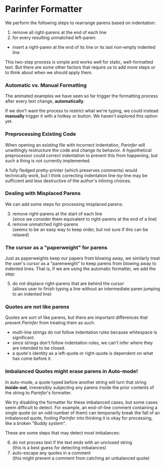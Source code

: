 # Parinfer Formatter

We perform the following steps to rearrange parens based on indentation:

1. remove all right-parens at the end of each line
2. for every resulting unmatched left-paren:
  - insert a right-paren at the end of its line or its last non-empty indented line

This two-step process is simple and works well for static, well-formatted text.
But there are some other factors that require us to add more steps or to think
about when we should apply them.

### Automatic vs. Manual Formatting

The animated examples we have seen so far trigger the formatting process after
every text change, __automatically__.

If we don't want the process to restrict what we're typing, we could instead
__manually__ trigger it with a hotkey or button.  We haven't explored this
option yet.

### Preprocessing Existing Code

When opening an existing file with incorrect indentation, _Parinfer_ will
unwittingly restructure the code and change its behavior.  A hypothetical
preprocessor could correct indentation to prevent this from happening, but such
a thing is not currently implemented.

A fully fledged pretty-printer (which preserves comments) would technically
work, but I think correcting indentation line-by-line may be sufficient and
less destructive of the author's inlining choices.

### Dealing with Misplaced Parens

We can add some steps for processing misplaced parens:

<ol start="3">
<li> remove right-parens at the start of each line
  <div class="side-point">(since we consider them equivalent to right-parens at the end of a line)</div>
<li> remove unmatched right-parens
  <div class="side-point">(seems to be an easy way to keep order, but not sure if this can be relaxed)</div>
</ol>

### The cursor as a "paperweight" for parens

Just as paperweights keep our papers from blowing away, we similarly treat the
user's cursor as a "parenweight" to keep parens from blowing away to indented
lines. That is, if we are using the automatic formatter, we add the step:

<ol start="5">
<li> do not displace right-parens that are behind the cursor
  <div class="side-point">(allows user to finish typing a line without an intermediate paren jumping to an indented line)</div>
</ol>

### Quotes are not like parens

Quotes are sort of like parens, but there are important differences that
prevent _Parinfer_ from treating them as such.

- multi-line strings do not follow indentation rules because whitespace is significant.
- since strings don't follow indentation rules, we can't infer where they are intended to be closed.
- a quote's identity as a left-quote or right-quote is dependent on what has come before it.

### Imbalanced Quotes might erase parens in Auto-mode!

In auto-mode, a quote typed before another string will turn that string
__inside-out__, irreversibly subjecting any parens inside the prior contents of
the string to _Parinfer_'s formatter.

We try disabling the formatter for these imbalanced cases, but some cases seem
difficult to detect.  For example, an end-of-line comment containing a single
quote (or an odd number of them) can temporarily break the fall of an
imbalanced quote, fooling _Parinfer_ into thinking it is okay for processing,
like a broken "Buddy system".

These are some steps that may detect most imbalances:

<ol start="6">
<li> do not process text if the text ends with an unclosed string
  <div class="side-point">(this is a best guess for detecting imbalances)</div>
<li> auto-escape any quotes in a comment
  <div class="side-point">(this might prevent a comment from catching an unbalanced quote)</div>
</ol>

